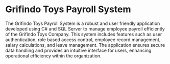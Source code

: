# Grifindo Toys Payroll System
The Grifindo Toys Payroll System is a robust and user friendly application developed using C# and SQL Server to manage employee payroll efficiently of the Grifindo Toys Company. This system includes features such as user authentication, role based access control, employee record management, salary calculations, and leave management. The application ensures secure data handling and provides an intuitive interface for users, enhancing operational efficiency within the organization.
